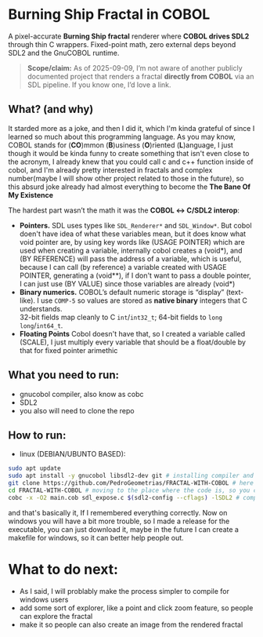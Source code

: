 # Burning Ship Fractal in COBOL
A pixel-accurate **Burning Ship fractal** renderer where **COBOL drives SDL2** through thin C wrappers. Fixed-point math, zero external deps beyond SDL2 and the GnuCOBOL runtime.

> **Scope/claim:** As of 2025-09-09, I’m not aware of another publicly documented project that renders a fractal **directly from COBOL** via an SDL pipeline. If you know one, I’d love a link.
## What? (and why)
It starded more as a joke, and then I did it, which I'm kinda grateful of since I learned so much about this programming language. As you may know, COBOL stands for (**CO**)mmon (**B**)usiness (**O**)riented (**L**)anguage, I just though it would be kinda funny to create something that isn't even close to the acronym, I already knew that you could call c and c++ function inside of cobol, and I'm already pretty interested in fractals and complex number(maybe I will show other project related to those in the future), so this absurd joke already had almost everything to become the **The Bane Of My Existence**

The hardest part wasn’t the math it was the **COBOL ↔ C/SDL2 interop**:

- **Pointers.** SDL uses types like `SDL_Renderer*` and `SDL_Window*`. But cobol doen't have idea of what these variables mean, but it does know what void pointer are, by using key words like (USAGE POINTER) which are used when creating a variable, internally cobol creates a (void*), and (BY REFERENCE) will pass the address of a variable, which is useful, because I can call (by reference) a variable created with USAGE POINTER, generating a (void**), if I don't want to pass a double pointer, I can just use (BY VALUE) since those variables are already (void*)
- **Binary numerics.** COBOL’s default numeric storage is “display” (text-like). I use `COMP-5` so values are stored as **native binary** integers that C understands.  
  32-bit fields map cleanly to C `int`/`int32_t`; 64-bit fields to `long long`/`int64_t`.
- **Floating Points** Cobol doesn't have that, so I created a variable called (SCALE), I just multiply every variable that should be a float/double by that for fixed pointer arimethic

## What you need to run:
- gnucobol compiler, also know as cobc
- SDL2
- you also will need to clone the repo 
## How to run:
- linux (DEBIAN/UBUNTO BASED):
```bash
sudo apt update
sudo apt install -y gnucobol libsdl2-dev git # installing compiler and SDL2 de libs
git clone https://github.com/PedroGeometrias/FRACTAL-WITH-COBOL # here you're cloning my repo
cd FRACTAL-WITH-COBOL # moving to the place where the code is, so you can compile it
cobc -x -O2 main.cob sdl_expose.c $(sdl2-config --cflags) -lSDL2 # compiling. -x means to generate a executable, it's necessary, but the O2 flag really isn't, it just means the optimization level 
```
and that's basically it, If I remembered everything correctly. Now on windows you will have a bit more trouble, so
I made a release for the executable, you can just download it, maybe in the future I can create a makefile for windows, so it can better help people out.

# What to do next:
- As I said, I will problably make the process simpler to compile for windows users
- add some sort of explorer, like a point and click zoom feature, so people can explore the fractal
- make it so people can also create an image from the rendered fractal



